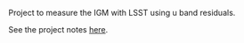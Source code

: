 Project to measure the IGM with LSST using u band residuals.

See the project notes [here](https://docs.google.com/document/d/1FFhqKxXc7XAW68WU0jwQlKbyeY0y5LpZoKRBqwYBzLo/edit?usp=sharing).